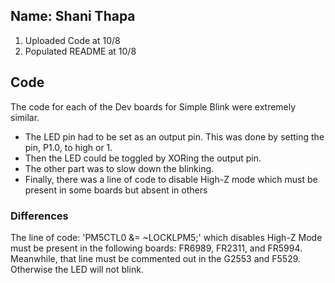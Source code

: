 ## Name: Shani Thapa 
1. Uploaded Code at 10/8
2. Populated README at 10/8

## Code 
The code for each of the Dev boards for Simple Blink were extremely similar. 
* The LED pin had to be set as an output pin. This was done by setting the pin, P1.0, to high or 1. 
* Then the LED could be toggled by XORing the output pin.  
* The other part was to slow down the blinking. 
* Finally, there was a line of code to disable High-Z mode which must be present in some boards but absent in others

### Differences
The line of code: 'PM5CTL0 &= ~LOCKLPM5;' which disables High-Z Mode must be present in the following boards: FR6989, FR2311, and FR5994. Meanwhile, that line must be commented out in the G2553 and F5529. Otherwise the LED will not blink.  